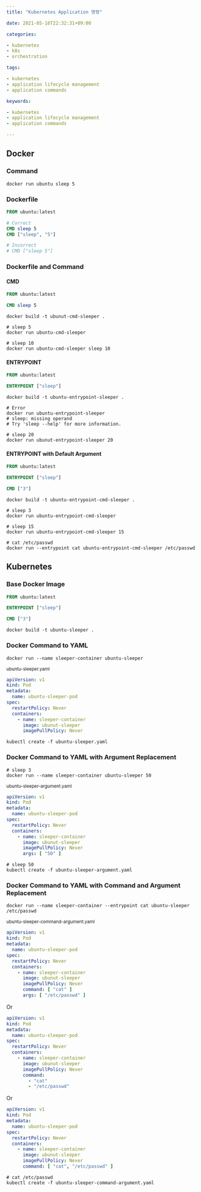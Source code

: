 ```yaml
---
title: "Kubernetes Application 명령"

date: 2021-05-16T22:32:31+09:00

categories:

- kubernetes
- k8s
- orchestration

tags:

- kubernetes
- application lifecycle management
- application commands

keywords:

- kubernetes
- application lifecycle management
- application commands

---
```


## Docker

### Command

```shell
docker run ubuntu sleep 5
```

### Dockerfile

```dockerfile
FROM ubuntu:latest

# Correct
CMD sleep 5
CMD ["sleep", "5"]

# Incorrect
# CMD ["sleep 5"]
```

### Dockerfile and Command

#### CMD

```dockerfile
FROM ubuntu:latest

CMD sleep 5
```

```shell
docker build -t ubunut-cmd-sleeper .
```

```shell
# sleep 5
docker run ubuntu-cmd-sleeper

# sleep 10
docker run ubuntu-cmd-sleeper sleep 10
```

#### ENTRYPOINT

```dockerfile
FROM ubuntu:latest

ENTRYPOINT ["sleep"]
```

```shell
docker build -t ubuntu-entrypoint-sleeper .
```

```shell
# Error
docker run ubuntu-entrypoint-sleeper
# sleep: missing operand
# Try 'sleep --help' for more information.
```

```shell
# sleep 20
docker run ubunut-entrypoint-sleeper 20
```

#### ENTRYPOINT with Default Argument

```dockerfile
FROM ubuntu:latest

ENTRYPOINT ["sleep"]

CMD ["3"]
```

```shell
docker build -t ubuntu-entrypoint-cmd-sleeper .
```

```shell
# sleep 3
docker run ubuntu-entrypoint-cmd-sleeper

# sleep 15
docker run ubuntu-entrypoint-cmd-sleeper 15

# cat /etc/passwd
docker run --entrypoint cat ubuntu-entrypoint-cmd-sleeper /etc/passwd
```

## Kubernetes

### Base Docker Image

```dockerfile
FROM ubuntu:latest

ENTRYPOINT ["sleep"]

CMD ["3"]
```

```shell
docker build -t ubuntu-sleeper .
```

### Docker Command to YAML

```shell
docker run --name sleeper-container ubuntu-sleeper
```

<sub>ubuntu-sleeper.yaml</sub>

```yaml
apiVersion: v1
kind: Pod
metadata:
  name: ubuntu-sleeper-pod
spec:
  restartPolicy: Never
  containers:
    - name: sleeper-container
      image: ubunut-sleeper
      imagePullPolicy: Never
```

```shell
kubectl create -f ubuntu-sleeper.yaml
```

### Docker Command to YAML with Argument Replacement

```shell
# sleep 3
docker run --name sleeper-container ubuntu-sleeper 50
```

<sub>ubuntu-sleeper-argument.yaml</sub>

```yaml
apiVersion: v1
kind: Pod
metadata:
  name: ubuntu-sleeper-pod
spec:
  restartPolicy: Never
  containers:
    - name: sleeper-container
      image: ubunut-sleeper
      imagePullPolicy: Never
      args: [ "50" ]
```

```shell
# sleep 50
kubectl create -f ubuntu-sleeper-argument.yaml
```

### Docker Command to YAML with Command and Argument Replacement

```shell
docker run --name sleeper-container --entrypoint cat ubuntu-sleeper /etc/passwd
```

<sub>ubuntu-sleeper-command-argument.yaml</sub>

```yaml
apiVersion: v1
kind: Pod
metadata:
  name: ubuntu-sleeper-pod
spec:
  restartPolicy: Never
  containers:
    - name: sleeper-container
      image: ubunut-sleeper
      imagePullPolicy: Never
      command: [ "cat" ]
      args: [ "/etc/passwd" ]
```

Or

```yaml
apiVersion: v1
kind: Pod
metadata:
  name: ubuntu-sleeper-pod
spec:
  restartPolicy: Never
  containers:
    - name: sleeper-container
      image: ubunut-sleeper
      imagePullPolicy: Never
      command:
        - "cat"
        - "/etc/passwd"
```

Or

```yaml
apiVersion: v1
kind: Pod
metadata:
  name: ubuntu-sleeper-pod
spec:
  restartPolicy: Never
  containers:
    - name: sleeper-container
      image: ubunut-sleeper
      imagePullPolicy: Never
      command: [ "cat", "/etc/passwd" ]
```

```shell
# cat /etc/passwd
kubectl create -f ubuntu-sleeper-command-argument.yaml
```
